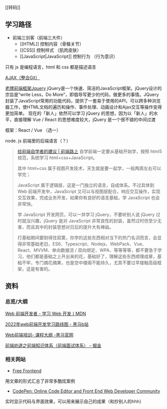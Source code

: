 ---
---

[[转码]]

## 学习路径

- 前端三剑客（前端三大件）
	- [[HTML]] 控制内容（骨骼关节）
	- [[CSS]] 控制样式 （肌肉皮肤）
	- [[JavaScript|JavaScript]] 控制行为 （行为意识）

只有 js 是编程语言，html 和 css 都是描述语言

[AJAX（整合Git）](https://www.bilibili.com/video/BV1zs411h74a?vd_source=edb3b9d2edcf09617c0c07c0499efd40)

[老牌前端框架Jquery](https://www.bilibili.com/video/BV1ey4y1k73p?spm_id_from=333.999.0.0&vd_source=edb3b9d2edcf09617c0c07c0499efd40)
	jQuery是一个快速、简洁的JavaScript框架。jQuery设计的宗旨是“write Less，Do More”，即倡导写更少的代码，做更多的事情。JQuery封装了JavaScript常用的功能代码，提供了一套易于使用的API，可以跨多种浏览器工作，使HTML文档的遍历和操作、事件处理、动画设计和Ajax交互等操作变得更加简单。 现在的「新人」依然可以学习 jQuery 的思想，因为以「新人」的水平，直接理解 Vue / React 的思想难度较大，jQuery 是一个很不错的中间过渡

框架：React / Vue （选一）

node. js 前端里的后端语言（？）

> [给前端自学者的建议 | 前端路上](http://refined-x.com/2019/02/27/%E7%BB%99%E5%89%8D%E7%AB%AF%E8%87%AA%E5%AD%A6%E8%80%85%E7%9A%84%E5%BB%BA%E8%AE%AE/)
> 自学前端一定要从基础开始学，按照 html5 规范，系统学习 html+css+JavaScript。
> 
> 其中 html+css 属于视图开发技术，天生就是要一起学，一般两周左右可以学完；
> 
> JavaScript 属于逻辑层，这是一门独立的语言，自成体系。不过具体到 Web 前端开发中，JavaScript 又可以与视图层配合，响应交互操作，实现交互效果，完成业务开发，如果你有良好的语言基础，学 JavaScript 也会非常快。
> 
> 学 JavaScript 开发网页，可以一并学习 jQuery，不要听别人说 jQuery 过时就没兴趣，jQuery 是对 JavaScript 非常良性的封装，虽然过时但至少无害，而且其中的封装思想对日后的提升大有裨益。
> 
> 打基础期间要耐得住寂寞，你学的这些东西相对当下的热门名词而言，会显得非常基础老旧，ES6、Typescript、Nodejs、WebPack、Vue、React、MVVM、单向数据流 / 双向绑定、WPA、等等等等，都不要急于学习，他们都是基础之上开出来的花，基础好了，理解这些东西顺理成章，基础不牢，专门摘花摘果，也是空中楼阁不能持久，尤其不要过早接触高级框架，这是有害的。



## 资料

### 总览/大纲

[Web 前端开发者 - 学习 Web 开发丨MDN](https://developer.mozilla.org/zh-CN/docs/Learn/Front-end_web_developer)

[2022年web前端开发学习路线图 - 黑马b站](https://www.bilibili.com/read/cv10431130)

[Web前端培训- 课程大纲 -黑马官网](http://web.itheima.com/?webzly#navkcdg)

[前端劝退之前端知识体系（前端面试体系） - 掘金](https://juejin.cn/post/6994657097220620319)


### 相关网站

- [Free Frontend](https://freefrontend.com/)

用文章的形式汇总了非常多酷炫案例

- [CodePen: Online Code Editor and Front End Web Developer Community](https://codepen.io/) 

实时显示代码与界面效果，可以用来展示自己的成果（和抄别人的hhh）